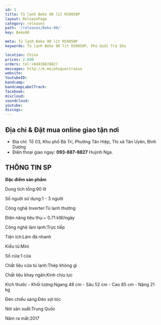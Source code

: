 ```yaml
---
id: 1
title: Tủ lạnh Beko 90 lít RS9050P
layout: ReleasePage
category: releases
path: '/releases/Beko-90/'
key: Beko90

meta: Tủ lạnh Beko 90 lít RS9050P
keywords: Tủ lạnh Beko 90 lít RS9050P, Phú Quốc Trà Sữa

location: China
prices: 2.890
orders: tel:+84938878827
messages: http://m.me/phuquoctrasua
website: 
YoutubeID: 
bandcamp: 
bandcampLabelTrack: 
facebook: 
mixcloud: 
soundcloud: 
youtube: 
discogs: 
---
```


## Địa chỉ & Đặt mua online giao tận nơi

- Địa chỉ: Tổ 03, Khu phố Bà Tri, Phường Tân Hiệp, Thị xã Tân Uyên, Bình Dương
- Điện thoại giao ngay: **093-887-8827** Huỳnh Nga.


## THÔNG TIN SP

**Đặc điểm sản phẩm**

Dung tích tổng:90 lít

Số người sử dụng:1 - 3 người

Công nghệ Inverter:Tủ lạnh thường

Điện năng tiêu thụ:~ 0.71 kW/ngày

Công nghệ làm lạnh:Trực tiếp

Tiện ích:Làm đá nhanh

Kiểu tủ:Mini

Số cửa:1 cửa

Chất liệu cửa tủ lạnh:Thép không gỉ

Chất liệu khay ngăn:Kính chịu lực

Kích thước - Khối lượng:Ngang 48 cm - Sâu 52 cm - Cao 85 cm - Nặng 21 kg

Đèn chiếu sáng:Đèn sợi tóc

Nơi sản xuất:Trung Quốc

Năm ra mắt:2017